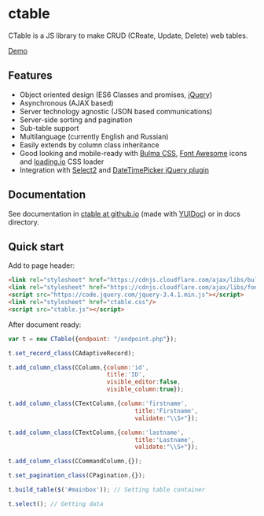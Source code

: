 # ctable

CTable is a JS library to make CRUD (CReate, Update, Delete) web tables. 

[Demo](http://geochemland.ru/ctable/demo.html)

## Features

* Object oriented design (ES6 Classes and promises, [jQuery](http://jquery.com))
* Asynchronous (AJAX based)
* Server technology agnostic (JSON based communications)
* Server-side sorting and pagination
* Sub-table support
* Multilanguage (currently English and Russian)
* Easily extends by column class inheritance
* Good looking and mobile-ready with [Bulma CSS](http://bulma.io), [Font Awesome](https://fontawesome.com/) icons and [loading.io](https://loading.io/css/) CSS loader
* Integration with [Select2](https://select2.org/) and [DateTimePicker jQuery plugin](https://xdsoft.net/jqplugins/datetimepicker/)

## Documentation

See documentation in [ctable at github.io](https://f0ma.github.io/ctable/index.html) (made with [YUIDoc](https://yui.github.io/yuidoc/)) or in docs directory.

## Quick start

Add to page header:

```html
<link rel="stylesheet" href="https://cdnjs.cloudflare.com/ajax/libs/bulma/0.7.5/css/bulma.min.css"/>
<link rel="stylesheet" href="https://cdnjs.cloudflare.com/ajax/libs/font-awesome/5.10.2/css/all.min.css"/>
<script src="https://code.jquery.com/jquery-3.4.1.min.js"></script>
<link rel="stylesheet" href="ctable.css"/>
<script src="ctable.js"></script>
```

After document ready:

```javascript
var t = new CTable({endpoint: "/endpoint.php"});

t.set_record_class(CAdaptiveRecord);

t.add_column_class(CColumn,{column:'id',
                            title:'ID',
                            visible_editor:false,
                            visible_column:true});

t.add_column_class(CTextColumn,{column:'firstname',
                                    title:'Firstname',
                                    validate:"\\S+"});

t.add_column_class(CTextColumn,{column:'lastname',
                                    title:'Lastname',
                                    validate:"\\S+"});

t.add_column_class(CCommandColumn,{});

t.set_pagination_class(CPagination,{});

t.build_table($('#mainbox')); // Setting table container

t.select(); // Getting data
```
